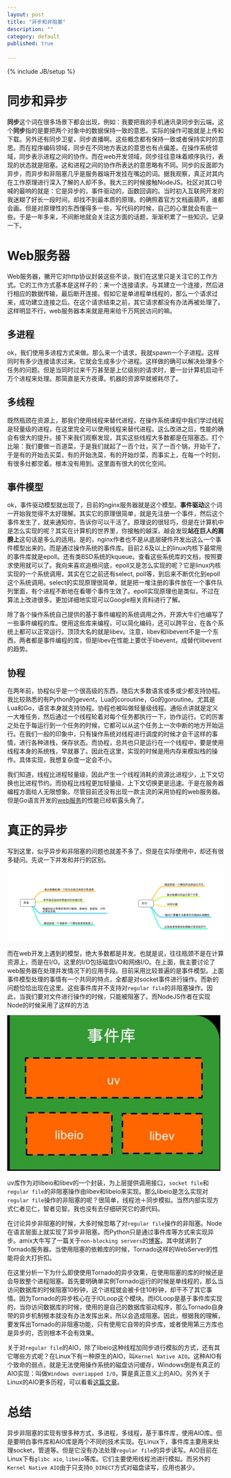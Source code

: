```yaml
---
layout: post
title: "异步和非阻塞"
description: ""
category: default
published: true

---
```

{% include JB/setup %}

同步和异步
========

**同步**这个词在很多场景下都会出现，例如：我要把我的手机通讯录同步到云端。这个**同步**指的是要把两个对象中的数据保持一致的意思。实际的操作可能就是上传和下载。另外还有同步卫星，同步直播啊。这些概念都有保持一致或者保持实时的意思。而在程序编码领域，同步在不同地方表达的意思也有点偏差。在操作系统领域，同步表示进程之间的协作。而在web开发领域，同步往往意味着顺序执行，表现的状态就是阻塞。这和进程之间的协作所表达的意思略有不同。同步的反面即为异步，而异步和非阻塞几乎是服务器端开发挂在嘴边的词。据我观察，真正对其内在工作原理进行深入了解的人却不多。我大三的时候接触NodeJS。社区对其口号喊的最响的就是：它是异步的，事件驱动的，函数回调的。当时初入互联网开发的我迷糊了好长一段时间，却找不到最本质的原理。的确照着官方文档画葫芦，谁都会画。但是对原理性的东西懂得多一些，写代码的时候，自己的心里就会有底一些。于是一年多来，不间断地就会关注这方面的话题，渐渐积累了一些知识。记录一下。

Web服务器
========
Web服务器，撇开它对http协议封装这些不谈，我们在这里只是关注它的工作方式。它的工作方式基本是这样子的：来一个连接请求，与其建立一个连接，然后进行相应的数据传输，最后断开连接。假如它是单进程单线程的，那么一个请求过来，成功建立连接之后。在这个请求结束之前，其它请求都没有办法再被处理了。这样明显不行，web服务器本来就是用来给千万网民访问的嘛。

多进程
-----

ok，我们使用多进程方式来做。那么来一个请求，我就spawn一个子进程。这样同时有多少连接请求过来。它就会生成多少个进程。这样做的确可以解决处理多个任务的问题。但是当同时过来千万甚至是上亿级别的请求时，要一台计算机启动千万个进程来处理。那简直是天方夜谭。机器的资源早就被耗尽了。

多线程
-----
既然瓶颈在资源上，那我们使用线程来替代进程，在操作系统课程中我们学过线程是轻量级的进程，在这里完全可以使用线程来替代进程。这么改进之后，性能的确会有很大的提升。接下来我们观察发现，其实这些线程大多数都是在阻塞态。打个比喻：我们要做一百道菜，于是我们就起了一百个灶，买了一百个锅，开始干了。于是有的开始去买菜，有的开始洗菜，有的开始炒菜，而事实上，在每一个时刻，有很多灶都空着。根本没有用到。这里面有很大的优化空间。

事件模型
-------

ok，事件驱动模型就出现了，目前的nginx服务器就是这个模型。**事件驱动**这个词一开始我觉得不太好理解。其实它的原理很简单，就是先注册一个事件，然后这个事件发生了，就来通知你，告诉你可以干活了。原理说的很轻巧，但是在计算机中是怎么实现的呢？其实在计算机的世界里，你接触的越深，越会发现**站在巨人的肩膀上**这句话是多么的适用。是的，nginx作者也不是从底层硬件开发出这么一个事件模型出来的。而是通过操作系统的事件库。目前2.6及以上的linux内核下最常用的事件库就是epoll。还有类BSD系统的kqueue。查看这些系统库的文档，按照要求使用就可以了。我向来喜欢追根问底，epoll又是怎么实现的呢？它是linux内核实现的一个系统调用，其实在它之前还有select, poll等，到后来不断优化到epoll这个系统调用。select的实现原理很简单，就是把一堆注册的事件放在一个事件队列里面，有个进程不断地在看哪个事件生效了。epoll实现原理也是类似，不过在算法上改进很多。更加详细地实现可以Google相关资料进行了解。

除了各个操作系统自己提供的基于事件编程的系统调用之外，开源大牛们也编写了一些事件编程的库。使用这些库来编程，可以简化编码，还可以跨平台，在各个系统上都可以正常运行。顶顶大名的就是libev。注意，libev和libevent不是一个东西，两者都是事件编程的库，但是libev在性能上要优于libevent，成替代libevent的趋势。

协程
----

在两年前，协程似乎是一个很高级的东西，随后大多数语言或多或少都支持协程。我比较熟悉的有Python的gevent，Lua的coroutine，Go的goroutine。尤其是Lua和Go，语言本身就支持协程。协程也被叫做轻量级线程。通俗点讲就是定义一大堆任务，然后通过一个线程轮着对每个任务都执行一下，协作运行。它的厉害之处在于每运行到一个任务的时候，它都可以从这个任务上一次中断的地方开始运行。在我们一般的印象中，只有操作系统对线程进行调度的时候才会干这样的事情，进行各种进栈，保存状态。而协程，总共也只是运行在一个线程中，要是使用线程本身的系统栈，早就暴了。因此在这里，实现的时候是用内存来模拟栈的操作。具体实现，我想复杂度一定会不小。

我们知道，线程比进程轻量级，因此产生一个线程消耗的资源比进程少，上下文切换也比进程节约。而协程比线程更加轻量级，上下文切换更是迅速。于是在服务器编程方面给人无限想象。尽管目前还没有出现一款主流的采用协程的web服务器。但是Go语言开发的[web服务](http://www.techempower.com/benchmarks/#section=data-r4)的性能已经崭露头角了。


真正的异步
=========

写到这里，似乎异步和非阻塞的问题也就差不多了。但是在实际使用中，却还有很多疑问。先说一下并发和并行的区别。

![并发和并行](/images/parallen.png)

而在web开发上遇到的模型，绝大多数都是并发。也就是说，往往瓶颈不是在计算资源上，而是在I/O。这里的I/O包括磁盘I/O和网络I/O。在上面，我主要讨论了web服务器在处理并发情况下的应用手段。目前采用比较普遍的是事件模型。上面事件模型处理的事情有一个共同的特点，全都是对socket事件进行操作。而新的问题恰恰出现在这里。这些事件库并不支持对`regular file`的非阻塞操作。因此，当我们要对文件进行操作的时候，只能被阻塞了。而NodeJS作者在实现Node的时候采用了这样的方法

![node事件库](/images/node.png)

uv库作为对libeio和libev的一个封装，为上层提供调用接口，`socket file`和`regular file`的非阻塞操作由libev和libeio来实现。那么libeio是怎么实现对`regular file`操作的非阻塞的呢？很简单，线程池＋同步模拟。当然内部实现方式仁者见仁，智者见智。我也没有去仔细研究它的源代码。

在讨论异步非阻塞的时候，大多时候忽略了对`regular file`操作的非阻塞。Node在语言层面上就实现了异步非阻塞。而Python只是通过事件库等方式来实现异步。amix大牛写了一篇关于`non-blocking servers`的[博客](http://amix.dk/blog/post/19581)。其中就讲到了Tornado服务器。当使用阻塞的依赖库的时候，Tornado这样的WebServer的性能将会大打折扣。

在这里分析一下为什么即使使用Tornado的异步效果，在使用阻塞的库的时候还是会导致整个进程阻塞。首先要明确单实例Tornado运行的时候是单线程的，那么当访问数据库的时候阻塞10秒钟，这个进程就会被卡住10秒钟，却干不了其它事情。因为Tornado的异步核心在于IOLoop这个模块。而IOLoop是基于事件库实现的，当你访问数据库的时候，使用的是自己的数据库驱动程序，那么Tornado自身带的异步机制根本就没有办法发挥出来，所以会造成阻塞。因此，根据我的理解，要发挥出Tornado的非阻塞功能，只有使用它自带的异步库，或者使用第三方库也是异步的，否则根本不会有效果。

关于对`regular file`的AIO，除了libeio这种线程加同步进行模拟的方式，还有其它哪些方式呢？在Linux下有一种原生的AIO，叫`Kernel Native AIO`。这种AIO有个致命的弱点，就是无法使用操作系统的磁盘访问缓存，Windows倒是有真正的AIO实现：叫做`Windows overiapped I/O`，算是真正意义上的AIO。另外关于Linux的AIO更多历程，可以看看[这篇文章](http://www.wzxue.com/linux-kernel-aio%E8%BF%99%E4%B8%AA%E5%A5%87%E8%91%A9/)。

总结
===

异步非阻塞的实现有很多种方式，多进程，多线程，基于事件库，使用AIO库。但是要明白事件库和AIO库是两个不同的技术实现。在Linux下，事件库主要用来处理socket，管道等。但是它没有办法处理`regular file`的异步读写。AIO目前在Linux下有`glibc aio`, `libeio`等库。它们主要使用线程池进行模拟。而另外的`Kernel Native AIO`由于只支持`O_DIRECT`方式对磁盘读写，应用也甚少。
